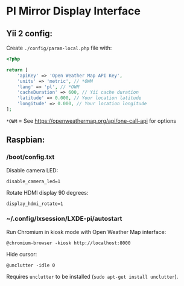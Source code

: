 PI Mirror Display Interface
===========================

## Yii 2 config:

Create `./config/param-local.php` file with:

```php
<?php

return [
    'apiKey' => 'Open Weather Map API Key',
    'units' => 'metric', // *OWM
    'lang' => 'pl', // *OWM
    'cacheDuration' => 600, // Yii cache duration
    'latitude' => 0.000, // Your location latitude
    'longitude' => 0.000, // Your location longitude
];
```

`*OWM` = See https://openweathermap.org/api/one-call-api for options 

## Raspbian:

### /boot/config.txt

Disable camera LED:
```shell script
disable_camera_led=1
```

Rotate HDMI display 90 degrees:
```shell script
display_hdmi_rotate=1
```

### ~/.config/lxsession/LXDE-pi/autostart

Run Chromium in kiosk mode with Open Weather Map interface:
```shell script
@chromium-browser -kiosk http://localhost:8000
```

Hide cursor:
```shell script
@unclutter -idle 0
```

Requires `unclutter` to be installed (`sudo apt-get install unclutter`).
